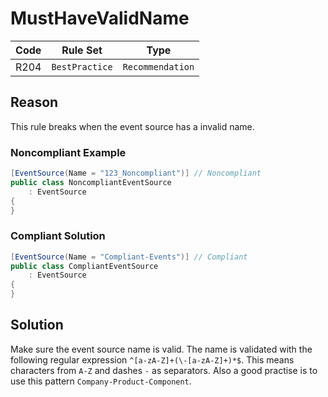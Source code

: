 # MustHaveValidName

| Code | Rule Set | Type |
| ---- | -------- | ---- |
| R204 | `BestPractice` | `Recommendation` |

## Reason

This rule breaks when the event source has a invalid name.

### Noncompliant Example

```csharp
[EventSource(Name = "123_Noncompliant")] // Noncompliant
public class NoncompliantEventSource
    : EventSource
{
}
```

### Compliant Solution

```csharp
[EventSource(Name = "Compliant-Events")] // Compliant
public class CompliantEventSource
    : EventSource
{
}
```

## Solution

Make sure the event source name is valid. The name is validated with the following regular expression `^[a-zA-Z]+(\-[a-zA-Z]+)*$`. This means characters from `A-Z` and dashes `-` as separators. Also a good practise is to use this pattern `Company-Product-Component`.
